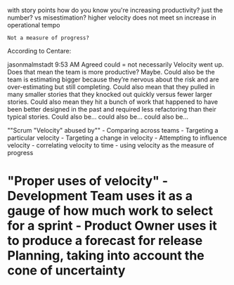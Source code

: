 with story points
	how do you know you're increasing productivity?
	just the number?
	vs misestimation?
	higher velocity does not meet sn increase in operational tempo
	
	Not a measure of progress?

According to Centare:

jasonmalmstadt  9:53 AM
Agreed could = not necessarily
Velocity went up. Does that mean the team is more productive? Maybe. 
Could also be the team is estimating bigger because they’re nervous about
the risk and are over-estimating but still completing. Could also mean 
that they pulled in many smaller stories that they knocked out quickly 
versus fewer larger stories. Could also mean they hit a bunch of work 
that happened to have been better designed in the past and required less 
refactoring than their typical stories. Could also be… could also be… could also be…

""Scrum "Velocity" abused by""
	- Comparing across teams
	- Targeting a particular velocity
	- Targeting a change in velocity
	- Attempting to influence velocity
	- correlating velocity to time
	- using velocity as the measure of progress
	
"Proper uses of velocity"
	- Development Team uses it as a gauge of how much work to select for a sprint
	- Product Owner uses it to produce a forecast for release Planning, taking
	  into account the cone of uncertainty
=========